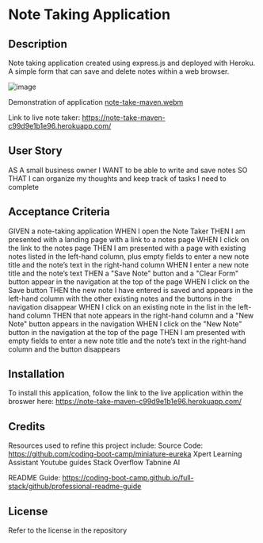 # Note Taking Application

## Description

Note taking application created using express.js and deployed with Heroku. A simple form that can save and delete notes within a web browser. 

![image](https://github.com/gocrushgoals/note-take-maven/assets/157322992/679b2885-5388-46a9-8bba-643eb91e194e)

Demonstration of application
[note-take-maven.webm](https://github.com/gocrushgoals/note-take-maven/assets/157322992/0f546c92-2367-4a0c-bef9-87a7c6c28b3f)

Link to live note taker: https://note-take-maven-c99d9e1b1e96.herokuapp.com/ 


## User Story

AS A small business owner
I WANT to be able to write and save notes
SO THAT I can organize my thoughts and keep track of tasks I need to complete

## Acceptance Criteria

GIVEN a note-taking application
WHEN I open the Note Taker
THEN I am presented with a landing page with a link to a notes page
WHEN I click on the link to the notes page
THEN I am presented with a page with existing notes listed in the left-hand column, plus empty fields to enter a new note title and the note’s text in the right-hand column
WHEN I enter a new note title and the note’s text
THEN a "Save Note" button and a "Clear Form" button appear in the navigation at the top of the page
WHEN I click on the Save button
THEN the new note I have entered is saved and appears in the left-hand column with the other existing notes and the buttons in the navigation disappear
WHEN I click on an existing note in the list in the left-hand column
THEN that note appears in the right-hand column and a "New Note" button appears in the navigation
WHEN I click on the "New Note" button in the navigation at the top of the page
THEN I am presented with empty fields to enter a new note title and the note’s text in the right-hand column and the button disappears

## Installation
 To install this application, follow the link to the live application within the broswer here: https://note-take-maven-c99d9e1b1e96.herokuapp.com/ 


## Credits
Resources used to refine this project include:
Source Code: https://github.com/coding-boot-camp/miniature-eureka 
Xpert Learning Assistant
Youtube guides
Stack Overflow
Tabnine AI

README Guide: 
https://coding-boot-camp.github.io/full-stack/github/professional-readme-guide


## License

Refer to the license in the repository
